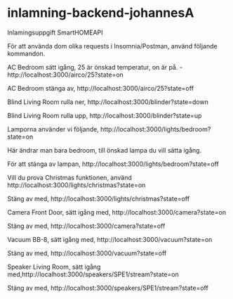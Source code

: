 # inlamning-backend-johannesA
Inlamingsuppgift SmartHOMEAPI

För att använda dom olika requests i Insomnia/Postman, använd följande kommandon. 


AC Bedroom sätt igång, 25 är önskad temperatur, on är på.  - http://localhost:3000/airco/25?state=on

AC Bedroom stänga av, http://localhost:3000/airco/25?state=off

Blind Living Room rulla ner, http://localhost:3000/blinder?state=down

Blind Living Room rulla upp, http://localhost:3000/blinder?state=up

Lamporna använder vi följande, http://localhost:3000/lights/bedroom?state=on

Här ändrar man bara bedroom, till önskad lampa du vill sätta igång. 

För att stänga av lampan, http://localhost:3000/lights/bedroom?state=off

Vill du prova Christmas funktionen, använd http://localhost:3000/lights/christmas?state=on

Stäng av med, http://localhost:3000/lights/christmas?state=off

Camera Front Door, sätt igång med, http://localhost:3000/camera?state=on

Stäng av med, http://localhost:3000/camera?state=off


Vacuum BB-8, sätt igång med, http://localhost:3000/vacuum?state=on

Stäng av med, http://localhost:3000/vacuum?state=off

Speaker Living Room, sätt igång med,http://localhost:3000/speakers/SPE1/stream?state=on

Stäng av med, http://localhost:3000/speakers/SPE1/stream?state=off
